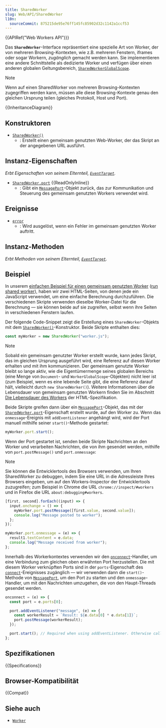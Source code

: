```yaml
---
title: SharedWorker
slug: Web/API/SharedWorker
l10n:
  sourceCommit: 875215de95e76ff145fc85902d32c1142a1ccf53
---
```


{{APIRef("Web Workers API")}}

Das **`SharedWorker`**-Interface repräsentiert eine spezielle Art von Worker, der von mehreren Browsing-Kontexten, wie z.B. mehreren Fenstern, iframes oder sogar Workern, _zugänglich_ gemacht werden kann. Sie implementieren eine andere Schnittstelle als dedizierte Worker und verfügen über einen anderen globalen Geltungsbereich, [`SharedWorkerGlobalScope`](/de/docs/Web/API/SharedWorkerGlobalScope).

> [!NOTE]
> Wenn auf einen SharedWorker von mehreren Browsing-Kontexten zugegriffen werden kann, müssen alle diese Browsing-Kontexte genau den gleichen Ursprung teilen (gleiches Protokoll, Host und Port).

{{InheritanceDiagram}}

## Konstruktoren

- [`SharedWorker()`](/de/docs/Web/API/SharedWorker/SharedWorker)
  - : Erstellt einen gemeinsam genutzten Web-Worker, der das Skript an der angegebenen URL ausführt.

## Instanz-Eigenschaften

_Erbt Eigenschaften von seinem Elternteil, [`EventTarget`](/de/docs/Web/API/EventTarget)._

- [`SharedWorker.port`](/de/docs/Web/API/SharedWorker/port) {{ReadOnlyInline}}
  - : Gibt ein [`MessagePort`](/de/docs/Web/API/MessagePort)-Objekt zurück, das zur Kommunikation und Steuerung des gemeinsam genutzten Workers verwendet wird.

## Ereignisse

- [`error`](/de/docs/Web/API/SharedWorker/error_event)
  - : Wird ausgelöst, wenn ein Fehler im gemeinsam genutzten Worker auftritt.

## Instanz-Methoden

_Erbt Methoden von seinem Elternteil, [`EventTarget`](/de/docs/Web/API/EventTarget)._

## Beispiel

In unserem [einfachen Beispiel für einen gemeinsam genutzten Worker](https://github.com/mdn/dom-examples/tree/main/web-workers/simple-shared-worker) ([run shared worker](https://mdn.github.io/dom-examples/web-workers/simple-shared-worker/)), haben wir zwei HTML-Seiten, von denen jede ein JavaScript verwendet, um eine einfache Berechnung durchzuführen. Die verschiedenen Skripte verwenden dieselbe Worker-Datei für die Berechnung — sie können beide auf sie zugreifen, selbst wenn ihre Seiten in verschiedenen Fenstern laufen.

Der folgende Code-Snippet zeigt die Erstellung eines `SharedWorker`-Objekts mit dem [`SharedWorker()`](/de/docs/Web/API/SharedWorker/SharedWorker)-Konstruktor. Beide Skripte enthalten dies:

```js
const myWorker = new SharedWorker("worker.js");
```

> [!NOTE]
> Sobald ein gemeinsam genutzter Worker erstellt wurde, kann jedes Skript, das im gleichen Ursprung ausgeführt wird, eine Referenz auf diesen Worker erhalten und mit ihm kommunizieren. Der gemeinsam genutzte Worker bleibt so lange aktiv, wie die Eigentümermenge seines globalen Bereichs (eine Menge von `Document`- und `WorkerGlobalScope`-Objekten) nicht leer ist (zum Beispiel, wenn es eine lebende Seite gibt, die eine Referenz darauf hält, vielleicht durch `new SharedWorker()`). Weitere Informationen über die Lebensdauer von gemeinsam genutzten Workern finden Sie im Abschnitt [Die Lebensdauer des Workers](https://html.spec.whatwg.org/multipage/workers.html#the-worker's-lifetime) der HTML-Spezifikation.

Beide Skripte greifen dann über ein [`MessagePort`](/de/docs/Web/API/MessagePort)-Objekt, das mit der [`SharedWorker.port`](/de/docs/Web/API/SharedWorker/port)-Eigenschaft erstellt wurde, auf den Worker zu. Wenn das `onmessage`-Ereignis mit `addEventListener` angehängt wird, wird der Port manuell mithilfe seiner `start()`-Methode gestartet:

```js
myWorker.port.start();
```

Wenn der Port gestartet ist, senden beide Skripte Nachrichten an den Worker und verarbeiten Nachrichten, die von ihm gesendet werden, mithilfe von `port.postMessage()` und `port.onmessage`:

> [!NOTE]
> Sie können die Entwicklertools des Browsers verwenden, um Ihren SharedWorker zu debuggen, indem Sie eine URL in die Adressleiste Ihres Browsers eingeben, um auf den Workers-Inspector der Entwicklertools zuzugreifen; zum Beispiel in Chrome die URL `chrome://inspect/#workers` und in Firefox die URL `about:debugging#workers`.

```js
[first, second].forEach((input) => {
  input.onchange = () => {
    myWorker.port.postMessage([first.value, second.value]);
    console.log("Message posted to worker");
  };
});

myWorker.port.onmessage = (e) => {
  result1.textContent = e.data;
  console.log("Message received from worker");
};
```

Innerhalb des Workerkontextes verwenden wir den [`onconnect`](/de/docs/Web/API/SharedWorkerGlobalScope/connect_event)-Handler, um eine Verbindung zum gleichen oben erwähnten Port herzustellen. Die mit diesem Worker verknüpften Ports sind in der `ports`-Eigenschaft des [`connect`](/de/docs/Web/API/SharedWorkerGlobalScope/connect_event)-Ereignisses zugänglich — wir verwenden dann die `start()`-Methode von [`MessagePort`](/de/docs/Web/API/MessagePort), um den Port zu starten und den `onmessage`-Handler, um mit den Nachrichten umzugehen, die von den Haupt-Threads gesendet werden.

```js
onconnect = (e) => {
  const port = e.ports[0];

  port.addEventListener("message", (e) => {
    const workerResult = `Result: ${e.data[0] * e.data[1]}`;
    port.postMessage(workerResult);
  });

  port.start(); // Required when using addEventListener. Otherwise called implicitly by onmessage setter.
};
```

## Spezifikationen

{{Specifications}}

## Browser-Kompatibilität

{{Compat}}

## Siehe auch

- [`Worker`](/de/docs/Web/API/Worker)
